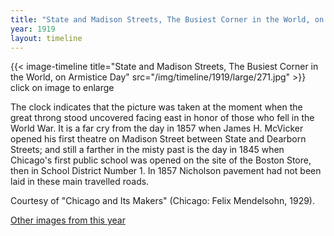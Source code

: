 ```yaml
---
title: "State and Madison Streets, The Busiest Corner in the World, on Armistice Day"
year: 1919
layout: timeline
---
```


{{< image-timeline title="State and Madison Streets, The Busiest Corner in the World, on Armistice Day" src="/img/timeline/1919/large/271.jpg" >}}
click on image to enlarge

The clock indicates that the picture was taken at the moment when the great throng stood uncovered facing east in honor of those who fell in the World War. It is a far cry from the day in 1857 when James H. McVicker opened his first theatre on Madison Street between State and Dearborn Streets; and still a farther in the misty past is the day in 1845 when Chicago's first public school was opened on the site of the Boston Store, then in School District Number 1. In 1857 Nicholson pavement had not been laid in these main travelled roads. 

Courtesy of "Chicago and Its Makers" (Chicago: Felix Mendelsohn, 1929).

[Other images from this year](/historical/timeline/1919)